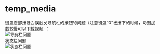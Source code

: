 # temp_media
键盘底部按钮会误触发导航栏的按钮的问题（注意键盘“0”被按下的时候，动图加载较慢可以下载视频）：  
![导航栏问题](https://github.com/zhenAcc/temp_media/blob/master/Video_20200414202747.gif)  
状态栏问题  
![状态栏问题](https://github.com/zhenAcc/temp_media/blob/master/asd.jpg)
